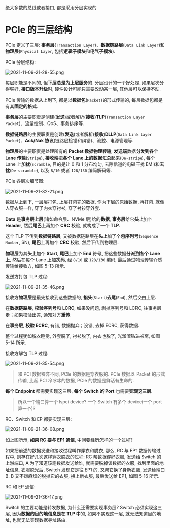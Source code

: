 
绝大多数的总线或者接口, 都是采用分层实现的

# PCIe 的三层结构

PCIe 定义了三层: **事务层**(`Transaction Layer`)、**数据链路层**(`Data Link Layer`)和**物理层**(`Physical Layer`, 包括**逻辑子模块**和**电气子模块**).

PCIe 分层结构:

![2021-11-09-21-28-55.png](./images/2021-11-09-21-28-55.png)

每层职能是不同的, 但**下层总是为上层服务**的. 分层设计的一个好处是, 如果层次分得够好, **接口版本升级**时, 硬件设计可能只需要改动某一层, 其他层可以保持不动.

PCIe 传输的数据从上到下, 都是以**数据包**(`Packet`)的形式传输的, 每层数据包都是有其**固定的格式**.

**事务层**的主要职责是创建(**发送**)或者解析(**接收**)**TLP**(`Transaction Layer Packet`)、流量控制、QoS、事务排序等.

**数据链路层**的主要职责是创建(**发送**)或者解析(**接收**)**DLLP**(`Data Link Layer Packet`)、**Ack/Nak 协议**(链路层检错和纠错)、流控、电源管理等.

**物理层**的主要职责是处理所有的 **Packet 数据物理传输**, **发送端**数据**分发到各个 Lane 传输**(`Stripe`), **接收端**把**各个 Lane 上的数据汇总**起来(`De-stripe`), 每个 Lane 上**加扰**(`Scramble`, 目的是让 0 和 1 分布均匀, 去除信道的电磁干扰 EMI)和**去扰**(`De-scramble`), 以及 `8/10` 或者 `128/130` 编码解码等.

PCIe 各层次细节图:

![2021-11-09-21-32-21.png](./images/2021-11-09-21-32-21.png)

数据从上到下, 一层层打包, 上层打包完的数据, 作为下层的原始数据, 再打包. 就像人穿衣服一样, 穿了内衣穿衬衫, 穿了衬衫穿外套.

**Data** 是**事务层上层**(诸如命令层、NVMe 层)给的**数据**, **事务层**给它**头上**加个 **Header**, 然后**尾巴**上再加个 **CRC** 校验, 就构成了一个 **TLP**. 

这个 TLP 下传到**数据链路层**, 又被数据链路层在**头上**加了个**包序列号**(`Sequence Number`, SN), **尾巴**上再加个 **CRC** 校验, 然后下传到物理层.

**物理层**为其**头上**加个 **Start**, **尾巴**上加个 **End** 符号, 把这些数据**分派到各个 Lane 上**, 然后在每个 Lane 上加**扰码**, 经 `8/10` 或 `128/130` 编码, 最后通过物理传输介质传输给接收方, 如图 5-13 所示.

发送方打包 TLP 过程:

![2021-11-09-21-35-46.png](./images/2021-11-09-21-35-46.png)

接收方**物理层**是最先接收到这些数据的, **掐头**(`Start`)**去尾**(`End`), 然后交由上层.

在**数据链路层**, **校验序列号**和 **LCRC**, 如果没问题, 剥掉序列号和 LCRC, 往事务层走；如果校验出差, 通知对方**重传**.

在**事务层**, **校验 ECRC**, 有错, 数据抛弃；没错, 去掉 ECRC, 获得数据.

整个过程犹如脱衣睡觉, 外套脱了, 衬衫脱了, 内衣也脱了, 光溜溜钻进被窝, 如图 5-14 所示.

接收方解包 TLP 过程:

![2021-11-09-21-35-54.png](./images/2021-11-09-21-35-54.png)

> 和 PCI 数据裸奔不同, PCIe 的数据是穿衣服的. PCIe 数据以 Packet 的形式传输, 比起 PCI 冷冰冰的数据, PCIe 的数据是鲜活有生命的.

**每个 Endpoint** 都需要实现这三层, **每个 Switch 的 Port** 也需要**实现这三层**.

> 所以一个端口算一个 lspci device? 一个 Switch 有多个 device(一个 port 算一个)?

RC、Switch 和 EP 都要实现三层:

![2021-11-09-21-36-08.png](./images/2021-11-09-21-36-08.png)

如上图所示, **如果 RC 要与 EP1 通信**, 中间要经历怎样的一个过程?

如果把前述的数据发送和接收过程叫作穿衣和脱衣, 那么, RC 与 EP1 数据传输过程中, 则存在好几次这样穿衣脱衣的过程: RC 帮数据穿好衣服, 发送给 Switch 的上游端口, A 为了知道该笔数据发送给谁, 就需要脱掉该数据的衣服, 找到里面的地址信息. 衣服脱光后, Switch 发现它是往 EP1 的, 又帮它换了身新衣服, 发送给端口 B. B 又不嫌麻烦的脱掉它的衣服, 换上新衣服, 最后发送给 EP1, 如图 5-16 所示.

RC 和 EP 通信:

![2021-11-09-21-36-17.png](./images/2021-11-09-21-36-17.png)

Switch 的主要功能是转发数据, 为什么还需要实现事务层? Switch 必须实现这三层, 因为**数据的目的地信息是在 TLP 中**的, 如果不实现这一层, 就无法知道目的地址, 也就无法实现数据寻址路由.